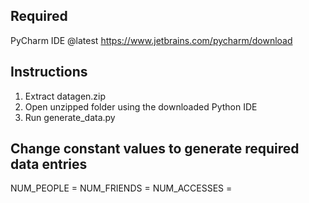 ## Required 
PyCharm IDE @latest
https://www.jetbrains.com/pycharm/download

## Instructions
1. Extract datagen.zip
2. Open unzipped folder using the downloaded Python IDE
3. Run generate_data.py 

## Change constant values to generate required data entries
NUM_PEOPLE = <int>
NUM_FRIENDS = <int>
NUM_ACCESSES = <int>